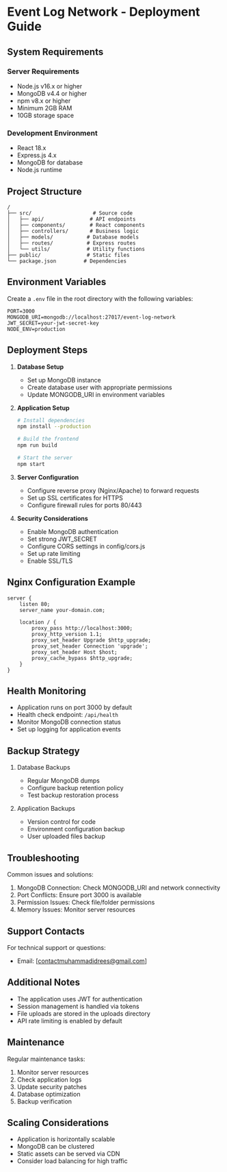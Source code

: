 # Event Log Network - Deployment Guide

## System Requirements

### Server Requirements
- Node.js v16.x or higher
- MongoDB v4.4 or higher
- npm v8.x or higher
- Minimum 2GB RAM
- 10GB storage space

### Development Environment
- React 18.x
- Express.js 4.x
- MongoDB for database
- Node.js runtime

## Project Structure
```
/
├── src/                    # Source code
│   ├── api/               # API endpoints
│   ├── components/        # React components
│   ├── controllers/       # Business logic
│   ├── models/           # Database models
│   ├── routes/           # Express routes
│   └── utils/            # Utility functions
├── public/               # Static files
└── package.json         # Dependencies
```

## Environment Variables
Create a `.env` file in the root directory with the following variables:

```env
PORT=3000
MONGODB_URI=mongodb://localhost:27017/event-log-network
JWT_SECRET=your-jwt-secret-key
NODE_ENV=production
```

## Deployment Steps

1. **Database Setup**
   - Set up MongoDB instance
   - Create database user with appropriate permissions
   - Update MONGODB_URI in environment variables

2. **Application Setup**
   ```bash
   # Install dependencies
   npm install --production

   # Build the frontend
   npm run build

   # Start the server
   npm start
   ```

3. **Server Configuration**
   - Configure reverse proxy (Nginx/Apache) to forward requests
   - Set up SSL certificates for HTTPS
   - Configure firewall rules for ports 80/443

4. **Security Considerations**
   - Enable MongoDB authentication
   - Set strong JWT_SECRET
   - Configure CORS settings in config/cors.js
   - Set up rate limiting
   - Enable SSL/TLS

## Nginx Configuration Example
```nginx
server {
    listen 80;
    server_name your-domain.com;

    location / {
        proxy_pass http://localhost:3000;
        proxy_http_version 1.1;
        proxy_set_header Upgrade $http_upgrade;
        proxy_set_header Connection 'upgrade';
        proxy_set_header Host $host;
        proxy_cache_bypass $http_upgrade;
    }
}
```

## Health Monitoring
- Application runs on port 3000 by default
- Health check endpoint: `/api/health`
- Monitor MongoDB connection status
- Set up logging for application events

## Backup Strategy
1. Database Backups
   - Regular MongoDB dumps
   - Configure backup retention policy
   - Test backup restoration process

2. Application Backups
   - Version control for code
   - Environment configuration backup
   - User uploaded files backup

## Troubleshooting
Common issues and solutions:
1. MongoDB Connection: Check MONGODB_URI and network connectivity
2. Port Conflicts: Ensure port 3000 is available
3. Permission Issues: Check file/folder permissions
4. Memory Issues: Monitor server resources

## Support Contacts
For technical support or questions:
- Email: [contactmuhammadidrees@gmail.com]

## Additional Notes
- The application uses JWT for authentication
- Session management is handled via tokens
- File uploads are stored in the uploads directory
- API rate limiting is enabled by default

## Maintenance
Regular maintenance tasks:
1. Monitor server resources
2. Check application logs
3. Update security patches
4. Database optimization
5. Backup verification

## Scaling Considerations
- Application is horizontally scalable
- MongoDB can be clustered
- Static assets can be served via CDN
- Consider load balancing for high traffic
